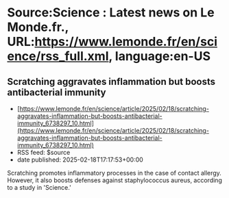 # Source:Science : Latest news on Le Monde.fr., URL:https://www.lemonde.fr/en/science/rss_full.xml, language:en-US

## Scratching aggravates inflammation but boosts antibacterial immunity
 - [https://www.lemonde.fr/en/science/article/2025/02/18/scratching-aggravates-inflammation-but-boosts-antibacterial-immunity_6738297_10.html](https://www.lemonde.fr/en/science/article/2025/02/18/scratching-aggravates-inflammation-but-boosts-antibacterial-immunity_6738297_10.html)
 - RSS feed: $source
 - date published: 2025-02-18T17:17:53+00:00

Scratching promotes inflammatory processes in the case of contact allergy. However, it also boosts defenses against staphylococcus aureus, according to a study in 'Science.'

